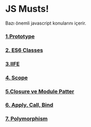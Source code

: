 # JS Musts!

Bazı önemli javascript konularını içerir.


### [1.Prototype](https://github.com/grkmtsn/js-musts/blob/master/1-prototype.js)

### [2. ES6 Classes](https://github.com/grkmtsn/js-musts/blob/master/2-class.js)

### [3.IIFE](https://github.com/grkmtsn/js-musts/blob/master/3-iife.js)

### [4. Scope](https://github.com/grkmtsn/js-musts/blob/master/4-scope.js)

### [5.Closure ve Module Patter](https://github.com/grkmtsn/js-musts/blob/master/5-closure-module_pattern.js)

### [6. Apply, Call, Bind](https://github.com/grkmtsn/js-musts/blob/master/6-apply-call-bind.js)

### [7. Polymorphism](https://github.com/grkmtsn/js-musts/blob/master/7-polymorphism.js)